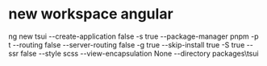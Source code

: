 # new workspace angular
ng new tsui --create-application false -s true --package-manager pnpm -p t  --routing false --server-routing false -g true  --skip-install true -S true --ssr false --style scss  --view-encapsulation None  --directory packages\tsui